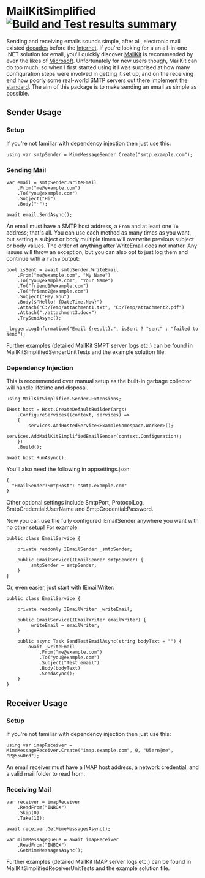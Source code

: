 # MailKitSimplified [![Build and Test results summary](https://github.com/danzuep/MailKitSimplified/actions/workflows/development.yml/badge.svg)](https://github.com/danzuep/MailKitSimplified/actions/workflows/development.yml)

Sending and receiving emails sounds simple, after all, electronic mail existed [decades](https://en.wikipedia.org/wiki/History_of_email) before the [Internet](https://en.wikipedia.org/wiki/History_of_the_Internet). If you're looking for a an all-in-one .NET solution for email, you'll quickly discover [MailKit](https://github.com/jstedfast/MailKit) is recommended by even the likes of [Microsoft](https://learn.microsoft.com/en-us/dotnet/api/system.net.mail.smtpclient?view=net-6.0#remarks). Unfortunately for new users though, MailKit can do too much, so when I first started using it I was surprised at how many configuration steps were involved in getting it set up, and on the receiving end how poorly some real-world SMTP servers out there implement [the standard](https://www.rfc-editor.org/rfc/rfc2822). The aim of this package is to make sending an email as simple as possible.

## Sender Usage

### Setup

If you're not familiar with dependency injection then just use this:
```
using var smtpSender = MimeMessageSender.Create("smtp.example.com");
```

### Sending Mail

```
var email = smtpSender.WriteEmail
    .From("me@example.com")
    .To("you@example.com")
    .Subject("Hi")
    .Body("~");

await email.SendAsync();
```

An email must have a SMTP host address, a `From` and at least one `To` address; that's all. You can use each method as many times as you want, but setting a subject or body multiple times will overwrite previous subject or body values. The order of anything after WriteEmail does not matter.
Any issues will throw an exception, but you can also opt to just log them and continue with a `false` output:

```
bool isSent = await smtpSender.WriteEmail
    .From("me@example.com", "My Name")
    .To("you@example.com", "Your Name")
    .To("friend1@example.com")
    .To("friend2@example.com")
    .Subject("Hey You")
    .Body($"Hello! {DateTime.Now}")
    .Attach("C:/Temp/attachment1.txt", "C:/Temp/attachment2.pdf")
    .Attach("./attachment3.docx")
    .TrySendAsync();

_logger.LogInformation("Email {result}.", isSent ? "sent" : "failed to send");
```

Further examples (detailed MailKit SMPT server logs etc.) can be found in MailKitSimplifiedSenderUnitTests and the example solution file.

### Dependency Injection

This is recommended over manual setup as the built-in garbage collector will handle lifetime and disposal.
```
using MailKitSimplified.Sender.Extensions;

IHost host = Host.CreateDefaultBuilder(args)
    .ConfigureServices((context, services) =>
    {
        services.AddHostedService<ExampleNamespace.Worker>();
        services.AddMailKitSimplifiedEmailSender(context.Configuration);
    })
    .Build();

await host.RunAsync();
```

You'll also need the following in appsettings.json:
```
{
  "EmailSender:SmtpHost": "smtp.example.com"
}
```

Other optional settings include SmtpPort, ProtocolLog, SmtpCredential:UserName and SmtpCredential:Password.

Now you can use the fully configured IEmailSender anywhere you want with no other setup! For example:

```
public class EmailService {

    private readonly IEmailSender _smtpSender;

    public EmailService(IEmailSender smtpSender) {
        _smtpSender = smtpSender;
    }
}
```

Or, even easier, just start with IEmailWriter:

```
public class EmailService {

    private readonly IEmailWriter _writeEmail;

    public EmailService(IEmailWriter emailWriter) {
        _writeEmail = emailWriter;
    }

    public async Task SendTestEmailAsync(string bodyText = "") {
        await _writeEmail
            .From("me@example.com")
            .To("you@example.com")
            .Subject("Test email")
            .Body(bodyText)
            .SendAsync();
    }
}
```

## Receiver Usage

### Setup

If you're not familiar with dependency injection then just use this:
```
using var imapReceiver = MimeMessageReceiver.Create("imap.example.com", 0, "U5ern@me", "P@55w0rd");
```

An email receiver must have a IMAP host address, a network credential, and a valid mail folder to read from.

### Receiving Mail

```
var receiver = imapReceiver
    .ReadFrom("INBOX")
    .Skip(0)
    .Take(10);

await receiver.GetMimeMessagesAsync();
```

```
var mimeMessageQueue = await imapReceiver
    .ReadFrom("INBOX")
    .GetMimeMessagesAsync();
```

Further examples (detailed MailKit IMAP server logs etc.) can be found in MailKitSimplifiedReceiverUnitTests and the example solution file.
